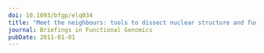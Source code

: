 ```yaml
---
doi: 10.1093/bfgp/elq034
title: "Meet the neighbours: tools to dissect nuclear structure and function"
journal: Briefings in Functional Genomics
pubDate: 2011-01-01
---
```

